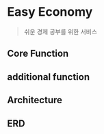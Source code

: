 # Easy Economy
> 쉬운 경제 공부를 위한 서비스

## Core Function

## additional function

## Architecture

## ERD
